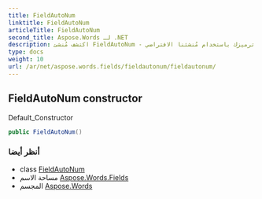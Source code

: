 ```yaml
---
title: FieldAutoNum
linktitle: FieldAutoNum
articleTitle: FieldAutoNum
second_title: Aspose.Words لـ .NET
description: اكتشف مُنشئ FieldAutoNum - حلك الأمثل لتوليد الأرقام تلقائيًا بسلاسة. حسّن كفاءة ترميزك باستخدام مُنشئنا الافتراضي!
type: docs
weight: 10
url: /ar/net/aspose.words.fields/fieldautonum/fieldautonum/
---
```

## FieldAutoNum constructor

Default_Constructor

```csharp
public FieldAutoNum()
```

### أنظر أيضا

* class [FieldAutoNum](../)
* مساحة الاسم [Aspose.Words.Fields](../../../aspose.words.fields/)
* المجسم [Aspose.Words](../../../)
